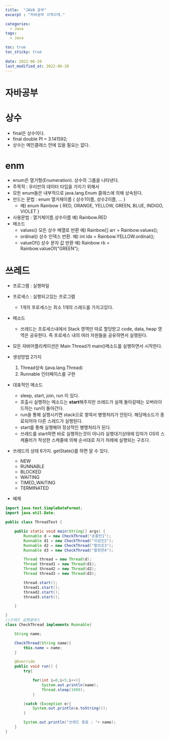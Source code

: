 ```yaml
---
title:  "JAVA 공부"
excerpt : "자바공부 끄적끄적."

categories:
  - Java
tags:
  - Java

toc: true
toc_sticky: true
 
date: 2022-06-20
last_modified_at: 2022-06-20
---
```


# 자바공부

# 상수
  - final은 상수이다. 
  - final double PI = 3.141592;
  - 상수는 메인클래스 안에 있을 필요는 없다.



# enm
- enum은 열거형(Enumeration). 상수의 그룹을 나타낸다.
- 주목적 : 우리만의 데이터 타입을 가지기 위해서
- 모든 enum들은 내부적으로 java.lang.Enum 클래스에 의해 상속된다.
- 만드는 문법  : enum 열거체이름 { 상수1이름, 상수2이름, ... }
    - 예) enum Rainbow { RED, ORANGE, YELLOW, GREEN, BLUE, INDIGO, VIOLET }
- 사용문법 : 열거체이름.상수이름
        예) Rainbow.RED
- 메소드
  - values()   모든 상수 배열로 반환   예) Rainbow[] arr = Rainbow.values();
  - ordinal()   상수 인덱스 반환.   예)  int idx = Rainbow.YELLOW.ordinal();
  - valueOf()   상수 문자 값 반환   예) Rainbow rb = Rainbow.valueOf("GREEN");
  

# 쓰레드
- 프로그램 : 실행파일
- 프로세스 : 실행되고있는 프로그램
	- 1개의 프로세스는 최소 1개의 스레드를 가지고있다.
- 메소드
  - 쓰레드는 프로세스내에서 Stack 영역만 따로 할당받고 code, data, heap 영역은 공유한다. 즉 프로세스 내의 여러 자원들을 공유하면서 실행된다.
- 모든 자바어플리케이션은 Main Thread가 main()메소드를 실행하면서 시작한다.
- 생성방법 2가지
  1. Thread상속  (java.lang.Thread)
  2. Runnable 인터페이스를 구현

- 대표적인 메소드
  - sleep, start, join, run 이 있다.
  - 호출시 실행하는 메소드는 **start**해주지만 쓰레드가 실제 돌아갈때는 오버라이드하는 run이 돌아간다.
  - run을 통해 실행시키면 stack으로 쌓여서 병행처리가 안된다. 해당메소드가 종료되어야 다른 스레드가 실행된다.
  - start를 통해 실행해야 정상적인 병행처리가 된다.
  - 쓰레드를 start하면 바로 실행하는것이 아니라 실행대기상태에 있따가 OS의 스케쥴러가 작성한 스케줄에 의해 순서대로 자기 차례에 실행되는 구조다.
- 쓰레드의 상태 6가지. getState()를 하면 알 수 있다.
  - NEW
  - RUNNABLE
  - BLOCKED
  - WAITING
  - TIMED_WAITING
  - TERMINATED
- 예제

```java
import java.text.SimpleDateFormat;
import java.util.Date;

public class ThreadTest {

    public static void main(String[] args) {
        Runnable d = new CheckThread("손흥민1");
        Runnable d1 = new CheckThread("이강인2");
        Runnable d2 = new CheckThread("황의조3");
        Runnable d3 = new CheckThread("황희찬4");

        Thread thread = new Thread(d);
        Thread thread1 = new Thread(d1);
        Thread thread2 = new Thread(d2);
        Thread thread3 = new Thread(d3);

        thread.start();
        thread1.start();
        thread2.start();
        thread3.start();

    }

}
//쓰레드 실행클래스
class CheckThread implements Runnable{

    String name;

    CheckThread(String name){
        this.name = name;
    }

    @Override
    public void run() {
        try{

            for(int i=0;i<5;i++){
                System.out.println(name);
                Thread.sleep(1000);
            }

        }catch (Exception e){
            System.out.println(e.toString());
        }

        System.out.println("쓰레드 종료 : "+ name);
    }
}
```


